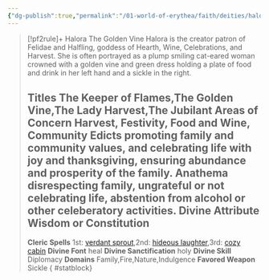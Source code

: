 ```yaml
---
{"dg-publish":true,"permalink":"/01-world-of-erythea/faith/deities/halora/","title":"Halora The Golden Vine","tags":["Deity"],"dgShowInlineTitle":true,"noteIcon":""}
---
```


>[!pf2rule]+ Halora The Golden Vine
>Halora is the creator patron of Felidae and Halfling, goddess of Hearth, Wine, Celebrations, and Harvest. She is often portrayed as a plump smiling cat-eared woman crowned with a golden vine and green dress holding a plate of food and drink in her left hand and a sickle in the right.
> 
> **Titles**  The Keeper of Flames,The Golden Vine,The Lady Harvest,The Jubilant
> **Areas of Concern**  Harvest, Festivity, Food and Wine, Community
> **Edicts**  promoting family and community values, and celebrating life with joy and thanksgiving, ensuring abundance and prosperity of the family.
> **Anathema**  disrespecting family, ungrateful or not celebrating life, abstention from alcohol or other celeberatory activities.
> **Divine Attribute**  Wisdom or Constitution
> ---
> **Cleric Spells** 1st: [verdant sprout](https://pf2easy.com/index.php?id=25540&name=verdant_sprout),2nd: [hideous laughter](https://pf2easy.com/index.php?id=1364&name=hideous_laughter),3rd: [cozy cabin](https://pf2easy.com/index.php?id=8493&name=cozy_cabin)
> **Divine Font**  heal
> **Divine Sanctification**  holy
> **Divine Skill**  Diplomacy
> **Domains**  Family,Fire,Nature,Indulgence
> **Favored Weapon**  Sickle 
{ #statblock}


 